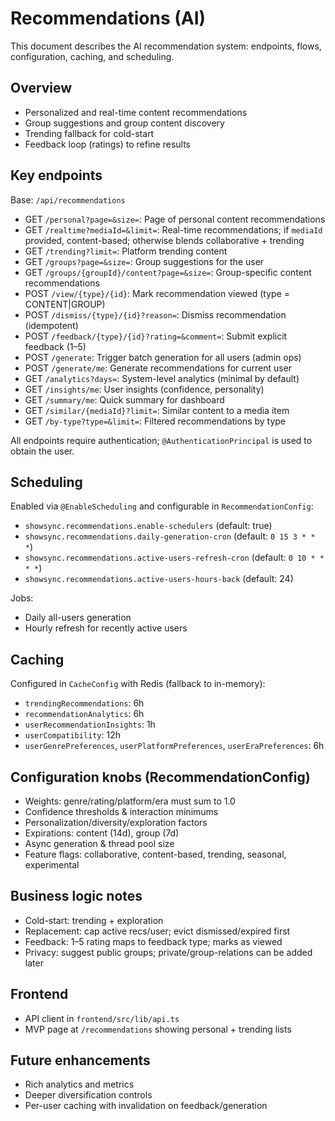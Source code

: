 # Recommendations (AI)

This document describes the AI recommendation system: endpoints, flows, configuration, caching, and scheduling.

## Overview
- Personalized and real-time content recommendations
- Group suggestions and group content discovery
- Trending fallback for cold-start
- Feedback loop (ratings) to refine results

## Key endpoints
Base: `/api/recommendations`

- GET `/personal?page=&size=`: Page of personal content recommendations
- GET `/realtime?mediaId=&limit=`: Real-time recommendations; if `mediaId` provided, content-based; otherwise blends collaborative + trending
- GET `/trending?limit=`: Platform trending content
- GET `/groups?page=&size=`: Group suggestions for the user
- GET `/groups/{groupId}/content?page=&size=`: Group-specific content recommendations
- POST `/view/{type}/{id}`: Mark recommendation viewed (type = CONTENT|GROUP)
- POST `/dismiss/{type}/{id}?reason=`: Dismiss recommendation (idempotent)
- POST `/feedback/{type}/{id}?rating=&comment=`: Submit explicit feedback (1–5)
- POST `/generate`: Trigger batch generation for all users (admin ops)
- POST `/generate/me`: Generate recommendations for current user
- GET `/analytics?days=`: System-level analytics (minimal by default)
- GET `/insights/me`: User insights (confidence, personality)
- GET `/summary/me`: Quick summary for dashboard
- GET `/similar/{mediaId}?limit=`: Similar content to a media item
- GET `/by-type?type=&limit=`: Filtered recommendations by type

All endpoints require authentication; `@AuthenticationPrincipal` is used to obtain the user.

## Scheduling
Enabled via `@EnableScheduling` and configurable in `RecommendationConfig`:

- `showsync.recommendations.enable-schedulers` (default: true)
- `showsync.recommendations.daily-generation-cron` (default: `0 15 3 * * *`)
- `showsync.recommendations.active-users-refresh-cron` (default: `0 10 * * * *`)
- `showsync.recommendations.active-users-hours-back` (default: 24)

Jobs:
- Daily all-users generation
- Hourly refresh for recently active users

## Caching
Configured in `CacheConfig` with Redis (fallback to in-memory):
- `trendingRecommendations`: 6h
- `recommendationAnalytics`: 6h
- `userRecommendationInsights`: 1h
- `userCompatibility`: 12h
- `userGenrePreferences`, `userPlatformPreferences`, `userEraPreferences`: 6h

## Configuration knobs (RecommendationConfig)
- Weights: genre/rating/platform/era must sum to 1.0
- Confidence thresholds & interaction minimums
- Personalization/diversity/exploration factors
- Expirations: content (14d), group (7d)
- Async generation & thread pool size
- Feature flags: collaborative, content-based, trending, seasonal, experimental

## Business logic notes
- Cold-start: trending + exploration
- Replacement: cap active recs/user; evict dismissed/expired first
- Feedback: 1–5 rating maps to feedback type; marks as viewed
- Privacy: suggest public groups; private/group-relations can be added later

## Frontend
- API client in `frontend/src/lib/api.ts`
- MVP page at `/recommendations` showing personal + trending lists

## Future enhancements
- Rich analytics and metrics
- Deeper diversification controls
- Per-user caching with invalidation on feedback/generation

